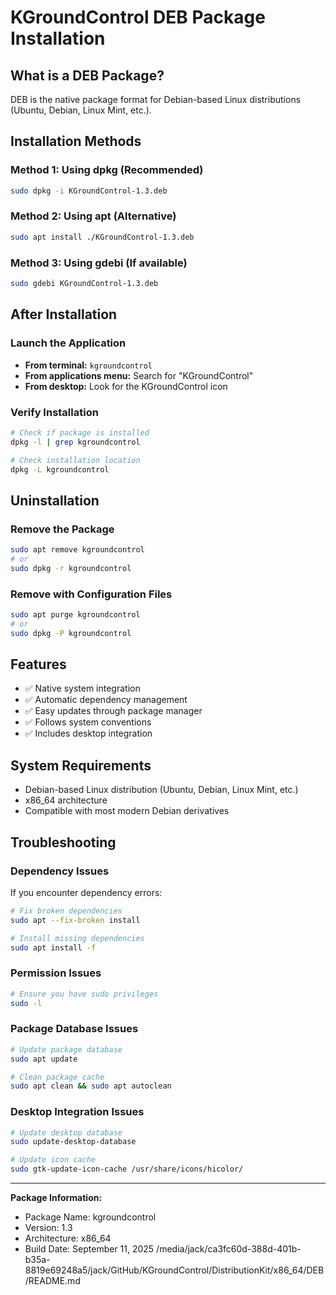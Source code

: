# KGroundControl DEB Package Installation

## What is a DEB Package?
DEB is the native package format for Debian-based Linux distributions (Ubuntu, Debian, Linux Mint, etc.).

## Installation Methods

### Method 1: Using dpkg (Recommended)
```bash
sudo dpkg -i KGroundControl-1.3.deb
```

### Method 2: Using apt (Alternative)
```bash
sudo apt install ./KGroundControl-1.3.deb
```

### Method 3: Using gdebi (If available)
```bash
sudo gdebi KGroundControl-1.3.deb
```

## After Installation

### Launch the Application
- **From terminal:** `kgroundcontrol`
- **From applications menu:** Search for "KGroundControl"
- **From desktop:** Look for the KGroundControl icon

### Verify Installation
```bash
# Check if package is installed
dpkg -l | grep kgroundcontrol

# Check installation location
dpkg -L kgroundcontrol
```

## Uninstallation

### Remove the Package
```bash
sudo apt remove kgroundcontrol
# or
sudo dpkg -r kgroundcontrol
```

### Remove with Configuration Files
```bash
sudo apt purge kgroundcontrol
# or
sudo dpkg -P kgroundcontrol
```

## Features
- ✅ Native system integration
- ✅ Automatic dependency management
- ✅ Easy updates through package manager
- ✅ Follows system conventions
- ✅ Includes desktop integration

## System Requirements
- Debian-based Linux distribution (Ubuntu, Debian, Linux Mint, etc.)
- x86_64 architecture
- Compatible with most modern Debian derivatives

## Troubleshooting

### Dependency Issues
If you encounter dependency errors:
```bash
# Fix broken dependencies
sudo apt --fix-broken install

# Install missing dependencies
sudo apt install -f
```

### Permission Issues
```bash
# Ensure you have sudo privileges
sudo -l
```

### Package Database Issues
```bash
# Update package database
sudo apt update

# Clean package cache
sudo apt clean && sudo apt autoclean
```

### Desktop Integration Issues
```bash
# Update desktop database
sudo update-desktop-database

# Update icon cache
sudo gtk-update-icon-cache /usr/share/icons/hicolor/
```

---
**Package Information:**
- Package Name: kgroundcontrol
- Version: 1.3
- Architecture: x86_64
- Build Date: September 11, 2025</content>
<parameter name="filePath">/media/jack/ca3fc60d-388d-401b-b35a-8819e69248a5/jack/GitHub/KGroundControl/DistributionKit/x86_64/DEB/README.md